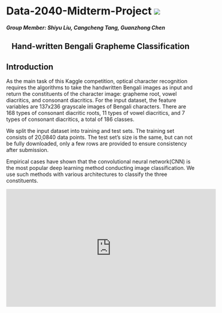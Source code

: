 # Data-2040-Midterm-Project  ![](https://img.shields.io/badge/python-3.7+-pink.svg)  
***Group Member: Shiyu Liu, Cangcheng Tang, Guanzhong Chen***

## <center>Hand-written Bengali Grapheme Classification</center>

## Introduction

As the main task of this Kaggle competition, optical character recognition requires the algorithms to take the handwritten Bengali images as input and return the constituents of the character image: grapheme root, vowel diacritics, and consonant diacritics. For the input dataset, the feature variables are 137x236 grayscale images of Bengali characters. There are 168 types of consonant diacritic roots, 11 types of vowel diacritics, and 7 types of consonant diacritics, a total of 186 classes. 

We split the input dataset into training and test sets. The training set consists of 20,0840 data points. The test set’s size is the same, but can not be fully downloaded, only a few rows are provided to ensure consistency after submission. 

Empirical cases have shown that the convolutional neural network(CNN) is the most popular deep learning method conducting image classification. We use such methods with various architectures to classify the three constituents. 


<center> <iframe width="560" height="315" src="https://www.youtube.com/embed/HszJ-d8CF6s" frameborder="0" allow="accelerometer; autoplay; encrypted-media; gyroscope; picture-in-picture" allowfullscreen></iframe> </center>
